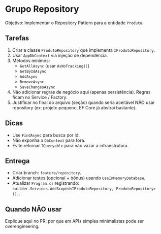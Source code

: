 # Grupo Repository

Objetivo: Implementar o Repository Pattern para a entidade `Produto`.

## Tarefas
1. Criar a classe `ProdutoRepository` que implementa `IProdutoRepository`.
2. Usar `AppDbContext` via injeção de dependência.
3. Métodos mínimos:
   - `GetAllAsync` (usar `AsNoTracking()`)
   - `GetByIdAsync`
   - `AddAsync`
   - `RemoveAsync`
   - `SaveChangesAsync`
4. Não adicionar regras de negócio aqui (apenas persistência). Regras ficam no Service / Factory.
5. Justificar no final do arquivo (seção) quando seria aceitável NÃO usar repository (ex: projeto pequeno, EF Core já abstrai bastante).

## Dicas
- Use `FindAsync` para busca por id.
- Não exponha o `DbContext` para fora.
- Evite retornar `IQueryable` para não vazar a infraestrutura.

## Entrega
- Criar branch: `feature/repository`.
- Adicionar testes (opcional + bônus) usando `UseInMemoryDatabase`.
- Atualizar `Program.cs` registrando: `builder.Services.AddScoped<IProdutoRepository, ProdutoRepository>();`.

## Quando NÃO usar
Explique aqui no PR: por que em APIs simples minimalistas pode ser overengineering.
